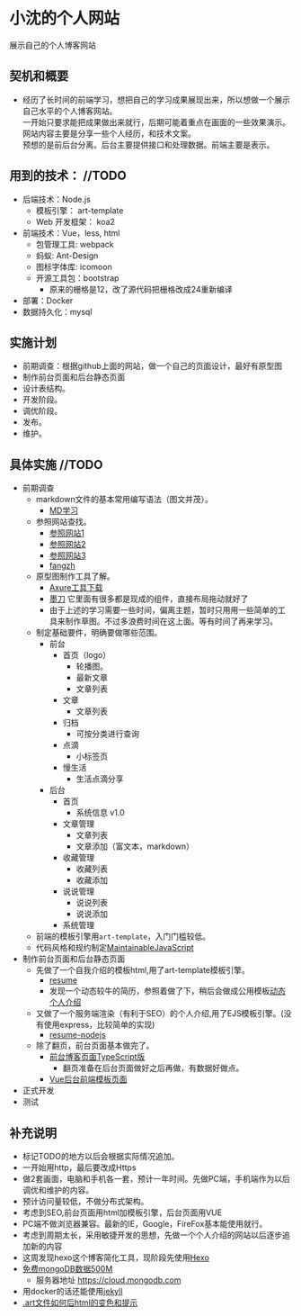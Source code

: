 <!--
 * @Description: 说明文件
 * @Author: shenxf
 * @Date: 2019-02-27 12:16:55
 -->
# 小沈的个人网站

展示自己的个人博客网站

## 契机和概要

- 经历了长时间的前端学习，想把自己的学习成果展现出来，所以想做一个展示自己水平的个人博客网站。	
一开始只要求能把成果做出来就行，后期可能着重点在画面的一些效果演示。	
网站内容主要是分享一些个人经历，和技术文案。	
预想的是前后台分离。后台主要提供接口和处理数据。前端主要是表示。

## 用到的技术：	//TODO

- 后端技术：Node.js
	+ 模板引擎： art-template
	+ Web 开发框架： koa2
- 前端技术：Vue，less, html
	+ 包管理工具: webpack
	+ 蚂蚁: Ant-Design
	+ 图标字体库: icomoon 
	+ 开源工具包：bootstrap
		* 原来的栅格是12，改了源代码把栅格改成24重新编译
- 部署：Docker
- 数据持久化：mysql

## 实施计划

- 前期调查：根据github上面的网站，做一个自己的页面设计，最好有原型图	
- 制作前台页面和后台静态页面	
- 设计表结构。	
- 开发阶段。	
- 调优阶段。	
- 发布。	
- 维护。	

## 具体实施		//TODO

- 前期调查	
	+ markdown文件的基本常用编写语法（图文并茂）。
		* [MD学习](https://www.cnblogs.com/liugang-vip/p/6337580.html)
	+ 参照网站查找。	
		* [参照网站1](https://segmentfault.com/u/yuanzm/articles)
		* [参照网站2](https://yisha0307.github.io/Portfolio-page/chenyisha.html)
		* [参照网站3](http://www.flqin.com/)
		* [fangzh](http://fangzh.top/)
	+ 原型图制作工具了解。	
		* [Axure工具下载](http://www.woshipm.com/it/319902.html)
		* [墨刀](https://modao.cc/) 它里面有很多都是现成的组件，直接布局拖动就好了
		* 由于上述的学习需要一些时间，偏离主题，暂时只用用一些简单的工具来制作草图。不过多浪费时间在这上面。等有时间了再来学习。
	+ 制定基础要件，明确要做哪些范围。	
		* 前台
			- 首页（logo）
				+ 轮播图。
				+ 最新文章
				+ 文章列表
			- 文章
				+ 文章列表
			- 归档
				+ 可按分类进行查询
			- 点滴
				+ 小标签页
			- 慢生活
				+ 生活点滴分享
		* 后台
			- 首页
				+ 系统信息 v1.0
			- 文章管理
				+ 文章列表
				+ 文章添加（富文本，markdown）
			- 收藏管理
				+ 收藏列表
				+ 收藏添加
			- 说说管理
				+ 说说列表
				+ 说说添加
			- 系统管理
	+ 前端的模板引擎用`art-template`，入门门槛较低。
	+ 代码风格和规约制定[MaintainableJavaScript](https://github.com/shen1986/MaintainableJavaScript)
- 制作前台页面和后台静态页面
	+ 先做了一个自我介绍的模板html,用了art-template模板引擎。
		* [resume](https://github.com/shen1986/resume)
		* 发现一个动态较牛的简历，参照着做了下，稍后会做成公用模板[动态个人介绍](http://www.shenxf.com:3000/vue/)
	+ 又做了一个服务端渲染（有利于SEO）的个人介绍,用了EJS模板引擎。(没有使用express，比较简单的实现)
		* [resume-nodejs](https://github.com/shen1986/resume-nodejs)
	+ 除了翻页，前台页面基本做完了。
        * [前台博客页面TypeScript版](background/blog)
            - 翻页准备在后台页面做好之后再做，有数据好做点。
        * [Vue后台前端模板页面](front-vueProject/admin)
- 正式开发
- 测试

## 补充说明

- 标记TODO的地方以后会根据实际情况追加。	
- 一开始用http，最后要改成Https	
- 做2套画面，电脑和手机各一套，预计一年时间。先做PC端，手机端作为以后调优和维护的内容。	
- 预计访问量较低，不做分布式架构。
- 考虑到SEO,前台页面用html加模板引擎，后台页面用VUE
- PC端不做浏览器兼容。最新的IE，Google，FireFox基本能使用就行。
- 考虑到周期太长，采用敏捷开发的思想，先做一个个人介绍的网站以后逐步追加新的内容
- 这周发现hexo这个博客简化工具，现阶段先使用[Hexo](http://shenxf.top/categories/%E5%8D%9A%E5%AE%A2/)
- [免费mongoDB数据500M](https://mlab.com/)
    + 服务器地址 https://cloud.mongodb.com
- 用docker的话还能使用[jekyll](https://www.jekyll.com.cn/)
- [.art文件如何后html的变色和提示](http://shenxf.top/2019/04/22/20190422-vscode/)
